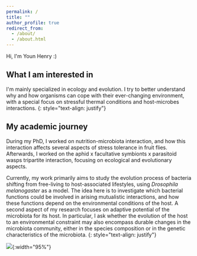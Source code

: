 ```yaml
---
permalink: /
title: ""
author_profile: true
redirect_from: 
  - /about/
  - /about.html
---
```


Hi, I'm Youn Henry :)

## What I am interested in

I'm mainly specialized in ecology and evolution. I try to better understand why and how organisms can cope with their ever-changing environment, with a special focus on stressful thermal conditions and host-microbes interactions.
{: style="text-align: justify"}

## My academic journey

During my PhD, I worked on nutrition-microbiota interaction, and how this interaction affects several aspects of stress tolerance in fruit flies. Afterwards, I worked on the aphid x facultative symbionts x parasitoid wasps tripartite interaction, focusing on ecological and evolutionary aspects.

Currently, my work primarily aims to study the evolution process of bacteria shifting from free-living to host-associated lifestyles, using *Drosophila melanogaster* as a model. The idea here is to investigate which bacterial functions could be involved in arising mutualistic interactions, and how these functions depend on the environmental conditions of the host. A second aspect of my research focuses on adaptive potential of the microbiota for its host. In particular, I ask whether the evolution of the host to an environmental constraint may also encompass durable changes in the microbiota community, either in the species composition or in the genetic characteristics of the microbiota.
{: style="text-align: justify"}

![](/images/homepage.jpg){:width="95%"}
